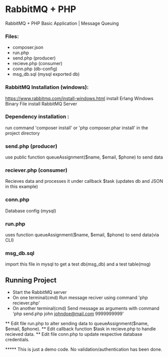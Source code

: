 # RabbitMQ + PHP
RabbitMQ + PHP Basic Application | Message Queuing

### Files:
* composer.json
* run.php 
* send.php (producer)
* recieve.php (consumer)
* conn.php (db-config)
* msg_db.sql (mysql exported db)
  

### RabbitMQ Installation (windows):
  https://www.rabbitmq.com/install-windows.html
  install Erlang Windows Binary File
  install RabbitMQ Server

### Dependency installation :
  run command 'composer install' or 'php composer.phar  install' in the project directory
  
  
### send.php (producer)
  use public function queueAssignment($name, $email, $phone) to send data
  
  
### reciever.php (consumer)
  Recieves data and processes it under callback $task (updates db and JSON in this example)
  
  
### conn.php
  Database config (mysql)
  
  
### run.php  
  uses function queueAssignment($name, $email, $phone) to send data(via CLI)

### msg_db.sql
  import this file in mysql to get a test db(msg_db) and a test table(msg)

## Running Project
  * Start the RabbitMQ server 
  * On one terminal(cmd) Run message reciver using command 'php reciever.php'
  * On another terminal(cmd) Send message as arguments with command 'php send.php john johndoe@mail.com 9999999999'
  
  ** Edit file run.php to alter sending data to queueAssignment($name, $email, $phone).
  ** Edit callback function $task in recieve.php to handle recieved data.
  ** Edit file conn.php to update respective database credentials.


***** This is just a demo code. No validation/authentication has been done.
